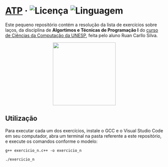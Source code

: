 # [ATP](https://github.com/ruancarllo/atp) &middot; ![Licença](https://img.shields.io/badge/Licença-MIT--0-blue?style=flat-square) ![Linguagem](https://img.shields.io/badge/Lingaugem-C++-mediumblue?style=flat-square)

Este pequeno repositório contém a resolução da lista de exercícios sobre laços, da disciplina de **Algortimos e Técnicas de Programação I** do [curso de Ciências da Computação da UNESP](https://igce.rc.unesp.br/#!/instituicao/diretoria-tecnica-academica/graduacao/cursos/ciencias-da-computacao/), feita pelo aluno Ruan Carllo Silva.

<p align="center">
  <img src="https://seeklogo.com/images/U/UNESP-logo-8535207E37-seeklogo.com.png" width="200">
</p>

## Utilização

Para executar cada um dos exercícios, instale o GCC e o Visual Studio Code em seu computador, abra um terminal na pasta referente a este repositório, e execute os comandos conforme o modelo:

```shell
g++ exercicio_n.c++ -o exercicio_n
```

```shell
./exercicio_n
```